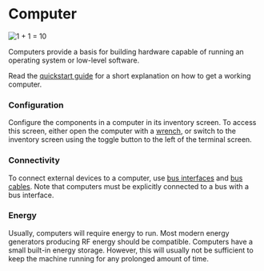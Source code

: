 # Computer
![1 + 1 = 10](block:oc2r:computer)

Computers provide a basis for building hardware capable of running an operating system or low-level software.

Read the [quickstart guide](../getting_started.md) for a short explanation on how to get a working computer.

### Configuration
Configure the components in a computer in its inventory screen. To access this screen, either open the computer with a [wrench](../item/wrench.md), or switch to the inventory screen using the toggle button to the left of the terminal screen.

### Connectivity
To connect external devices to a computer, use [bus interfaces](bus_interface.md) and [bus cables](bus_cable.md). Note that computers must be explicitly connected to a bus with a bus interface.

### Energy
Usually, computers will require energy to run. Most modern energy generators producing RF energy should be compatible. Computers have a small built-in energy storage. However, this will usually not be sufficient to keep the machine running for any prolonged amount of time.
